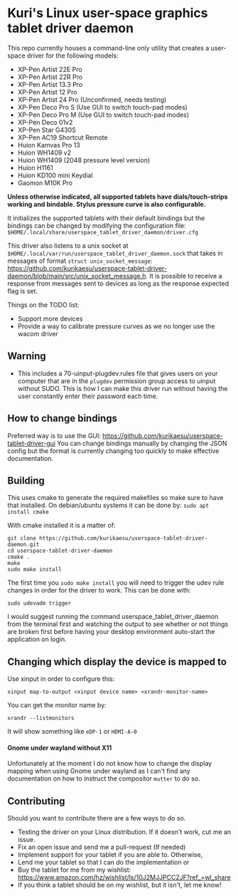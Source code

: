 # Kuri's Linux user-space graphics tablet driver daemon

This repo currently houses a command-line only utility that creates a user-space driver for the following models:
- XP-Pen Artist 22E Pro
- XP-Pen Artist 22R Pro
- XP-Pen Artist 13.3 Pro
- XP-Pen Artist 12 Pro
- XP-Pen Artist 24 Pro (Unconfirmed, needs testing)
- XP-Pen Deco Pro S (Use GUI to switch touch-pad modes)
- XP-Pen Deco Pro M (Use GUI to switch touch-pad modes)
- XP-Pen Deco 01v2
- XP-Pen Star G430S
- XP-Pen AC19 Shortcut Remote
- Huion Kamvas Pro 13
- Huion WH1409 v2
- Huion WH1409 (2048 pressure level version)
- Huion H1161
- Huion KD100 mini Keydial
- Gaomon M10K Pro

**Unless otherwise indicated, all supported tablets have dials/touch-strips working and bindable. Stylus pressure curve is also configurable.**

It initializes the supported tablets with their default bindings but the bindings can be changed by modifying the configuration file:
`$HOME/.local/share/userspace_tablet_driver_daemon/driver.cfg`

This driver also listens to a unix socket at `$HOME/.local/var/run/userspace_tablet_driver_daemon.sock` that takes in messages of format `struct unix_socket_message`: https://github.com/kurikaesu/userspace-tablet-driver-daemon/blob/main/src/unix_socket_message.h. It is possible to receive a response from messages sent to devices as long as the response expected flag is set.

Things on the TODO list:
- Support more devices
- Provide a way to calibrate pressure curves as we no longer use the wacom driver

## Warning
- This includes a 70-uinput-plugdev.rules file that gives users on your computer that are in the `plugdev` permission group access to uinput without SUDO. This is how I can make this driver run without having the user constantly enter their password each time.

## How to change bindings
Preferred way is to use the GUI: https://github.com/kurikaesu/userspace-tablet-driver-gui
You can change bindings manually by changing the JSON config but the format is currently changing too quickly to make effective documentation.

## Building
This uses cmake to generate the required makefiles so make sure to have that installed.
On debian/ubuntu systems it can be done by:
`sudo apt install cmake`

With cmake installed it is a matter of:
```
git clone https://github.com/kurikaesu/userspace-tablet-driver-daemon.git
cd userspace-tablet-driver-daemon
cmake .
make
sudo make install
```

The first time you `sudo make install` you will need to trigger the udev rule changes in order for the driver to work.
This can be done with:
```
sudo udevadm trigger
```

I would suggest running the command userspace_tablet_driver_daemon from the terminal first and watching the output to see whether or not things are broken first before having your desktop environment auto-start the application on login.

## Changing which display the device is mapped to
Use xinput in order to configure this:
```
xinput map-to-output <xinput device name> <xrandr-monitor-name>
```

You can get the monitor name by:
```
xrandr --listmonitors
```
It will show something like `eDP-1` or `HDMI-A-0`

#### Gnome under wayland without X11
Unfortunately at the moment I do not know how to change the display mapping when using Gnome under wayland as I can't find any documentation on how to instruct the compositor `mutter` to do so.

## Contributing
Should you want to contribute there are a few ways to do so.
- Testing the driver on your Linux distribution. If it doesn't work, cut me an issue.
- Fix an open issue and send me a pull-request (If needed)
- Implement support for your tablet if you are able to. Otherwise,
- Lend me your tablet so that I can do the implementation or
- Buy the tablet for me from my wishlist: https://www.amazon.com/hz/wishlist/ls/10J2MJJPCC2JF?ref_=wl_share
- If you think a tablet should be on my wishlist, but it isn't, let me know!
